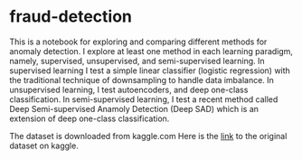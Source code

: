 # fraud-detection
This is a notebook for exploring and comparing different methods for anomaly detection. I explore at least one method in each learning paradigm, namely, supervised, unsupervised, and semi-supervised learning. In supervised learning I test a simple linear classifier (logistic regression) with the traditional technique of downsampling to handle data imbalance. In unsupervised learning, I test autoencoders, and deep one-class classification. In semi-supervised learning, I test a recent method called Deep Semi-supervised Anamoly Detection (Deep SAD) which is an extension of deep one-class classification. 

The dataset is downloaded from kaggle.com Here is the [link](https://www.kaggle.com/mlg-ulb/creditcardfraud) to the original dataset on kaggle.
